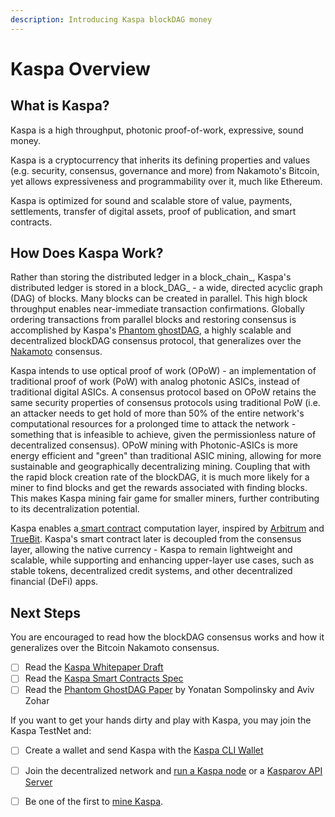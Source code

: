 ```yaml
---
description: Introducing Kaspa blockDAG money
---
```


# Kaspa Overview

## What is Kaspa?

Kaspa is a high throughput, photonic proof-of-work, expressive, sound money.

Kaspa is a cryptocurrency that inherits its defining properties and values \(e.g. security, consensus, governance and more\) from Nakamoto's Bitcoin, yet allows expressiveness and programmability over it, much like Ethereum.

Kaspa is optimized for sound and scalable store of value, payments, settlements, transfer of digital assets, proof of publication, and smart contracts.

## How Does Kaspa Work?

Rather than storing the distributed ledger in a block_chain_, Kaspa's distributed ledger is stored in a block_DAG_ - a wide, directed acyclic graph \(DAG\) of blocks. Many blocks can be created in parallel. This high block throughput enables near-immediate transaction confirmations. Globally ordering transactions from parallel blocks and restoring consensus is accomplished by Kaspa's [Phantom ghostDAG](https://eprint.iacr.org/2018/104.pdf), a highly scalable and decentralized blockDAG consensus protocol, that generalizes over the [Nakamoto](https://bitcoin.org/bitcoin.pdf) consensus.

Kaspa intends to use optical proof of work \(OPoW\) - an implementation of traditional proof of work \(PoW\) with analog photonic ASICs, instead of traditional digital ASICs. A consensus protocol based on OPoW retains the same security properties of consensus protocols using traditional PoW \(i.e. an attacker needs to get hold of more than 50% of the entire network's computational resources for a prolonged time to attack the network - something that is infeasible to achieve, given the permissionless nature of decentralized consensus\). OPoW mining with Photonic-ASICs is more energy efficient and "green" than traditional ASIC mining, allowing for more sustainable and geographically decentralizing mining. Coupling that with the rapid block creation rate of the blockDAG, it is much more likely for a miner to find blocks and get the rewards associated with finding blocks. This makes Kaspa mining fair game for smaller miners, further contributing to its decentralization potential.

Kaspa enables a[ smart contract](../smart-contracts/) computation layer, inspired by [Arbitrum](https://www.usenix.org/node/217514) and [TrueBit](https://people.cs.uchicago.edu/~teutsch/papers/truebit.pdf). Kaspa's smart contract later is decoupled from the consensus layer, allowing the native currency - Kaspa to remain lightweight and scalable, while supporting and enhancing upper-layer use cases, such as stable tokens, decentralized credit systems, and other decentralized financial \(DeFi\) apps.

## Next Steps

You are encouraged to read how the blockDAG consensus works and how it generalizes over the Bitcoin Nakamoto consensus.

* [ ] Read the [Kaspa Whitepaper Draft](https://github.com/kaspanet/documentation/blob/master/whitepaperdraft.md)
* [ ] Read the [Kaspa Smart Contracts Spec](https://github.com/kaspanet/documentation/blob/master/Smart%20Contract%20Layer/Smart-Contract-Layer.md)
* [ ] Read the [Phantom GhostDAG Paper](https://eprint.iacr.org/2018/104.pdf) by Yonatan Sompolinsky and Aviv Zohar

If you want to get your hands dirty and play with Kaspa, you may join the Kaspa TestNet and:

* [ ] Create a wallet and send Kaspa with the [Kaspa CLI Wallet](../../try-kaspa/cli-wallet.md)
* [ ] Join the decentralized network and [run a Kaspa node](../../try-kaspa/running-a-node/) or a [Kasparov API Server](../../try-kaspa/api-server/)
* [ ] Be one of the first to [mine Kaspa](../../try-kaspa/untitled-1/).

